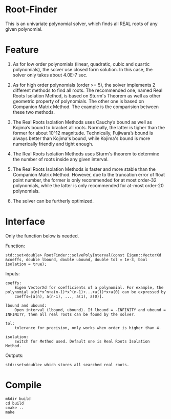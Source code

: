 # Root-Finder
This is an univariate polynomial solver, which finds all REAL roots of any given polynomial.

# Feature

1. As for low order polynomials (linear, quadratic, cubic and quartic polynomials), the solver use closed form solution.
In this case, the solver only takes about 4.0E-7 sec.
2. As for high order polynomials (order >= 5), the solver implements 2 different methods to find all roots. The recommended 
one, named Real Roots Isolation Method, is based on Sturm's Theorem as well as other geometric property of polynomials. 
The other one is based on Companion Matrix Method. The example is the comparision between these two methods.

3. The Real Roots Isolation Methods uses Cauchy’s bound as well as Kojima’s bound to bracket all roots. Normally, the latter is tigher 
than the former for about 10^12 magnitude. Technically, Fujiwara’s bound is always better than Kojima's bound, while Kojima's bound 
is more numerically friendly and tight enough.

4. The Real Roots Isolation Methods uses Sturm's theorem to determine the number of roots inside any given interval.

5. The Real Roots Isolation Methods is faster and more stable than the Companion Matrix Method. However, due to the truncation error 
of float point number, the former is only recommended for at most order-32 polynomials, while the latter is only recommended for 
at-most order-20 polynomials.

6. The solver can be furtherly optimized.

# Interface

Only the function below is needed.

Function:

    std::set<double> RootFinder::solvePolyInterval(const Eigen::VectorXd &coeffs, double lbound, double ubound, double tol = 1e-3, bool isolation = true);

Inputs:

    coeffs: 
        Eigen VectorXd for coefficients of a polynomial. For example, the polynomial a(n)*x^n+a(n-1)*x^(n-1)+...+a(1)*x+a(0) can be expressed by 
        coeffs=[a(n), a(n-1), ..., a(1), a(0)].

    lbound and ubound:
        Open interval (lbound, ubound). If lbound = -INFINITY and ubound = INFINITY, then all real roots can be found by the solver.
    
    tol:
        tolerance for precision, only works when order is higher than 4.
    
    isolation:
        switch for Method used. Default one is Real Roots Isolation Method.

Outputs:

    std::set<double> which stores all searched real roots.


# Compile

    mkdir build
    cd build
    cmake ..
    make

